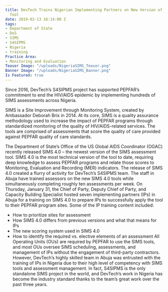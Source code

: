 ```yaml
---
title: DevTech Trains Nigerian Implementing Partners on New Version of SIMS Assessment
  Tool
date: 2019-02-13 16:14:00 Z
tags:
- Department of State
- DoS
- SIMS
- S4SIPMS
- Nigeria
- training
Practice Area:
- Monitoring and Evaluation
Teaser Image: "/uploads/NigeriaSIMS_Teaser.png"
Banner Image: "/uploads/NigeriaSIMS_Banner.png"
Is Featured: true
---
```


Since 2016, DevTech’s S4SIPMS project has supported PEPFAR’s commitment to end the HIV/AIDS epidemic by implementing hundreds of SIMS assessments across Nigeria.

SIMS is a Site Improvement through Monitoring System, created by Ambassador Deborah Brix in 2014. At its core, SIMS is a quality assurance methodology used to increase the impact of PEPFAR programs through standardized monitoring of the quality of HIV/AIDS-related services. The tools are comprised of assessments that score the quality of care provided against PEPFAR quality of care standards.

The Department of State’s Office of the US Global AIDS Coordinator (OGAC) recently released SIMS 4.0 – the newest version of the SIMS assessment tool. SIMS 4.0 is the most technical version of the tool to date, requiring deep knowledge to assess PEPFAR programs and relate those scores to Monitoring, Evaluation and Recording (MER) indicators. The release of SIMS 4.0 created a flurry of activity for DevTech’s S4SIPMS team. The staff in Abuja have trained assessors on the new SIMS 4.0 tools while simultaneously completing roughly ten assessments per week. On Thursday, January 31, the Chief of Party, Deputy Chief of Party, and Capacity Building Specialist hosted seven implementing partners (IPs) in Abuja for a training on SIMS 4.0 to prepare IPs to successfully apply the tool to their PEPFAR program sites. Some of the IP training content included:
* How to prioritize sites for assessment
* How SIMS 4.0 differs from previous versions and what that means for IPs
* The new scoring system used in SIMS 4.0
* How to identify the required vs. elective elements of an assessment
All Operating Units (OUs) are required by PEPFAR to use the SIMS tools, and most OUs oversee SIMS scheduling, assessments, and management of IPs without the engagement of third-party contractors.  However, DevTech’s highly skilled team in Abuja was entrusted with the training of IPs in Nigeria due to their high level of competency with SIMS tools and assessment management. In fact, S4SIPMS is the only standalone SIMS project in the world, and DevTech’s work in Nigeria has become the industry standard thanks to the team’s great work over the past three years.
